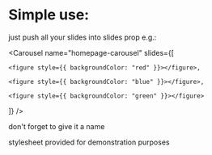 # Simple use:

just push all your slides into slides prop e.g.:

<Carousel name="homepage-carousel" slides={[

    <figure style={{ backgroundColor: "red" }}></figure>,

    <figure style={{ backgroundColor: "blue" }}></figure>,

    <figure style={{ backgroundColor: "green" }}></figure>

]} />

don't forget to give it a name

stylesheet provided for demonstration purposes
